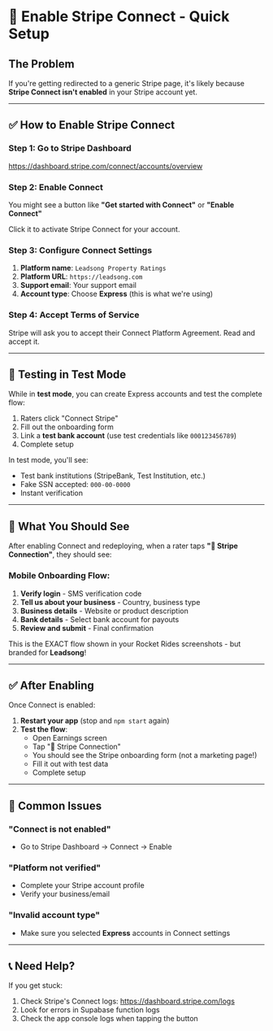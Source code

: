 # 🔗 Enable Stripe Connect - Quick Setup

## The Problem

If you're getting redirected to a generic Stripe page, it's likely because **Stripe Connect isn't enabled** in your Stripe account yet.

---

## ✅ How to Enable Stripe Connect

### Step 1: Go to Stripe Dashboard

https://dashboard.stripe.com/connect/accounts/overview

### Step 2: Enable Connect

You might see a button like **"Get started with Connect"** or **"Enable Connect"**

Click it to activate Stripe Connect for your account.

### Step 3: Configure Connect Settings

1. **Platform name**: `Leadsong Property Ratings`
2. **Platform URL**: `https://leadsong.com`
3. **Support email**: Your support email
4. **Account type**: Choose **Express** (this is what we're using)

### Step 4: Accept Terms of Service

Stripe will ask you to accept their Connect Platform Agreement. Read and accept it.

---

## 🧪 Testing in Test Mode

While in **test mode**, you can create Express accounts and test the complete flow:

1. Raters click "Connect Stripe"
2. Fill out the onboarding form
3. Link a **test bank account** (use test credentials like `000123456789`)
4. Complete setup

In test mode, you'll see:
- Test bank institutions (StripeBank, Test Institution, etc.)
- Fake SSN accepted: `000-00-0000`
- Instant verification

---

## 🎯 What You Should See

After enabling Connect and redeploying, when a rater taps **"🔗 Stripe Connection"**, they should see:

### Mobile Onboarding Flow:
1. **Verify login** - SMS verification code
2. **Tell us about your business** - Country, business type
3. **Business details** - Website or product description
4. **Bank details** - Select bank account for payouts
5. **Review and submit** - Final confirmation

This is the EXACT flow shown in your Rocket Rides screenshots - but branded for **Leadsong**!

---

## ✅ After Enabling

Once Connect is enabled:

1. **Restart your app** (stop and `npm start` again)
2. **Test the flow**:
   - Open Earnings screen
   - Tap "🔗 Stripe Connection"
   - You should see the Stripe onboarding form (not a marketing page!)
   - Fill it out with test data
   - Complete setup

---

## 🚨 Common Issues

### "Connect is not enabled"
- Go to Stripe Dashboard → Connect → Enable

### "Platform not verified"
- Complete your Stripe account profile
- Verify your business/email

### "Invalid account type"
- Make sure you selected **Express** accounts in Connect settings

---

## 📞 Need Help?

If you get stuck:
1. Check Stripe's Connect logs: https://dashboard.stripe.com/logs
2. Look for errors in Supabase function logs
3. Check the app console logs when tapping the button

